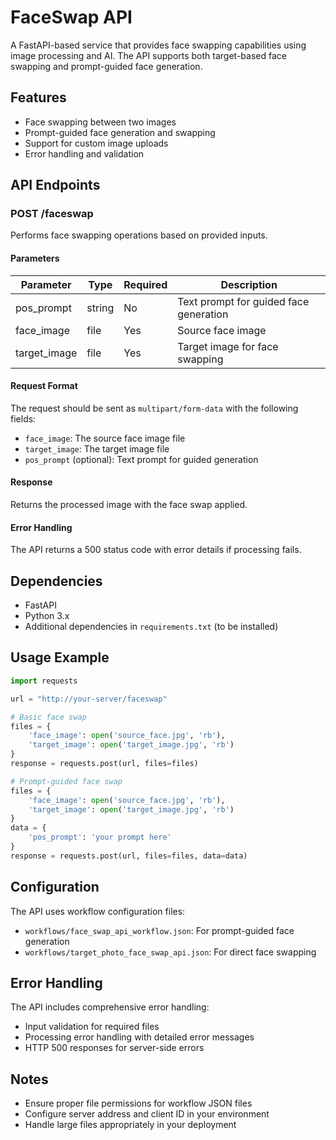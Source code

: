 # FaceSwap API

A FastAPI-based service that provides face swapping capabilities using image processing and AI. The API supports both target-based face swapping and prompt-guided face generation.

## Features

- Face swapping between two images
- Prompt-guided face generation and swapping
- Support for custom image uploads
- Error handling and validation

## API Endpoints

### POST /faceswap

Performs face swapping operations based on provided inputs.

#### Parameters

| Parameter | Type | Required | Description |
|-----------|------|----------|-------------|
| pos_prompt | string | No | Text prompt for guided face generation |
| face_image | file | Yes | Source face image |
| target_image | file | Yes | Target image for face swapping |

#### Request Format

The request should be sent as `multipart/form-data` with the following fields:
- `face_image`: The source face image file
- `target_image`: The target image file
- `pos_prompt` (optional): Text prompt for guided generation

#### Response

Returns the processed image with the face swap applied.

#### Error Handling

The API returns a 500 status code with error details if processing fails.

## Dependencies

- FastAPI
- Python 3.x
- Additional dependencies in `requirements.txt` (to be installed)

## Usage Example

```python
import requests

url = "http://your-server/faceswap"

# Basic face swap
files = {
    'face_image': open('source_face.jpg', 'rb'),
    'target_image': open('target_image.jpg', 'rb')
}
response = requests.post(url, files=files)

# Prompt-guided face swap
files = {
    'face_image': open('source_face.jpg', 'rb'),
    'target_image': open('target_image.jpg', 'rb')
}
data = {
    'pos_prompt': 'your prompt here'
}
response = requests.post(url, files=files, data=data)
```

## Configuration

The API uses workflow configuration files:
- `workflows/face_swap_api_workflow.json`: For prompt-guided face generation
- `workflows/target_photo_face_swap_api.json`: For direct face swapping

## Error Handling

The API includes comprehensive error handling:
- Input validation for required files
- Processing error handling with detailed error messages
- HTTP 500 responses for server-side errors

## Notes

- Ensure proper file permissions for workflow JSON files
- Configure server address and client ID in your environment
- Handle large files appropriately in your deployment

